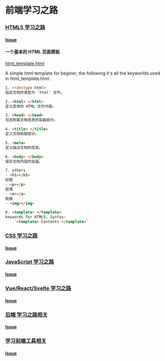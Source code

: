 # 前端学习之路

### [HTML5 学习之路](/docs/html5.md)

#### [Issue](https://github.com/roadToFront-end/front-end_base/issues/1)

#### 一个基本的 HTML 页面模板
[html_template.html](https://raw.githubusercontent.com/roadToFront-end/front-end_base/master/html_template.html)

A simple html template for beginer, the following it's all the keyworlds used in html_template.html .

```html
1. <!doctype html>
指定文档的类型为 `html` 文件。

2. <html> </html>
定义具体的 HTML 文件内容。

3. <head> </head>
包含附属文档信息的容器部分。

4. <title> </title>
定义文档标题部分。

5. <meta>
定义描述文档的信息。

6. <body> </body>
保存文档内容的容器。

7. others
- <h1></h1>
标题
- <p></p>
段落
- <a></a>
链接
- <img></img>

8. <template> </template>
keywords for HTML5, Syntax:
    `<template> Contents </template>`

```

### [CSS 学习之路](/docs/css.md)

#### [Issue](https://github.com/roadToFront-end/front-end_base/issues/2)

### [JavaScript 学习之路](/docs/javaScript.md)

#### [Issue](https://github.com/roadToFront-end/front-end_base/issues/3)

### [Vue/React/Svelte 学习之路](/docs/framework.md)

#### [Issue](https://github.com/roadToFront-end/front-end_base/issues/4)

### [后端 学习之路相关](/docs/front-backend.md)

#### [Issue](https://github.com/roadToFront-end/front-end_base/issues/5)

### [学习前端工具相关](/docs/tools.md)
#### [Issue](https://github.com/roadToFront-end/front-end_base/issues/6)

